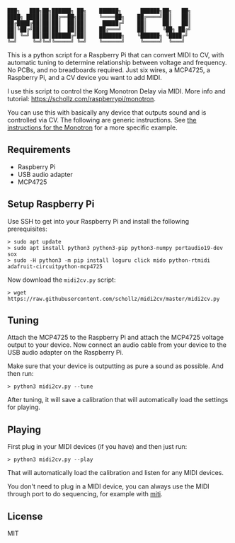 ```
███╗   ███╗██╗██████╗ ██╗    ██████╗      ██████╗██╗   ██╗
████╗ ████║██║██╔══██╗██║    ╚════██╗    ██╔════╝██║   ██║
██╔████╔██║██║██║  ██║██║     █████╔╝    ██║     ██║   ██║
██║╚██╔╝██║██║██║  ██║██║    ██╔═══╝     ██║     ╚██╗ ██╔╝
██║ ╚═╝ ██║██║██████╔╝██║    ███████╗    ╚██████╗ ╚████╔╝ 
╚═╝     ╚═╝╚═╝╚═════╝ ╚═╝    ╚══════╝     ╚═════╝  ╚═══╝  
```

This is a python script for a Raspberry Pi that can convert MIDI to CV, with automatic tuning to determine relationship between voltage and frequency. No PCBs, and no breadboards required. Just six wires, a MCP4725, a Raspberry Pi, and a CV device you want to add MIDI.

I use this script to control the Korg Monotron Delay via MIDI. More info and tutorial: https://schollz.com/raspberrypi/monotron.

You can use this with basically any device that outputs sound and is controlled via CV. The following are generic instructions. See [the instructions for the Monotron](https://schollz.com/raspberrypi/monotron) for a more specific example.

## Requirements

- Raspberry Pi
- USB audio adapter
- MCP4725


## Setup Raspberry Pi


Use SSH to get into your Raspberry Pi and install the following prerequisites:

```
> sudo apt update
> sudo apt install python3 python3-pip python3-numpy portaudio19-dev sox
> sudo -H python3 -m pip install loguru click mido python-rtmidi adafruit-circuitpython-mcp4725
```

Now download the `midi2cv.py` script:

```
> wget https://raw.githubusercontent.com/schollz/midi2cv/master/midi2cv.py
```

## Tuning

Attach the MCP4725 to the Raspberry Pi and attach the MCP4725 voltage output to your device. Now connect an audio cable from your device to the USB audio adapter on the Raspberry Pi. 

Make sure that your device is outputting as pure a sound as possible. And then run:


```
> python3 midi2cv.py --tune
```

After tuning, it will save a calibration that will automatically load the settings for playing.

## Playing 

First plug in your MIDI devices (if you have) and then just run:

```
> python3 midi2cv.py --play
```

That will automatically load the calibration and listen for any MIDI devices. 

You don't need to plug in a MIDI device, you can always use the MIDI through port to do sequencing, for example with [miti](https://github.com/schollz/miti).

## License 

MIT